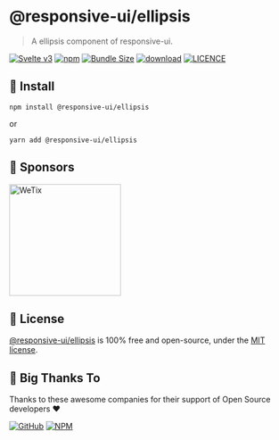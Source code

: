 
# @responsive-ui/ellipsis

> A ellipsis component of responsive-ui.

<p>

[![Svelte v3](https://img.shields.io/badge/svelte-v3-orange.svg)](https://svelte.dev)
[![npm](https://img.shields.io/npm/v/@responsive-ui/ellipsis.svg)](https://www.npmjs.com/package/@responsive-ui/ellipsis)
[![Bundle Size](https://badgen.net/bundlephobia/minzip/%40responsive-ui%2Fellipsis)](https://bundlephobia.com/result?p=%40responsive-ui%2Fellipsis)
[![download](https://img.shields.io/npm/dw/@responsive-ui/ellipsis.svg)](https://www.npmjs.com/package/@responsive-ui/ellipsis)
[![LICENCE](https://img.shields.io/github/license/wetix/responsive-ui)](https://github.com/wetix/responsive-ui/blob/main/LICENSE)

</p>

## 🔨 Install

```console
npm install @responsive-ui/ellipsis
```

or

```console
yarn add @responsive-ui/ellipsis
```

## 🔋 Sponsors

<img src="https://asset.wetix.my/images/logo/wetix.png" alt="WeTix" width="200px">

## 📄 License

[@responsive-ui/ellipsis](https://github.com/wetix/responsive-ui/tree/main/components/ellipsis) is 100% free and open-source, under the [MIT license](https://github.com/wetix/responsive-ui/blob/main/LICENSE).

## 🎉 Big Thanks To

Thanks to these awesome companies for their support of Open Source developers ❤

[![GitHub](https://jstools.dev/img/badges/github.svg)](https://github.com/open-source)
[![NPM](https://jstools.dev/img/badges/npm.svg)](https://www.npmjs.com/)
